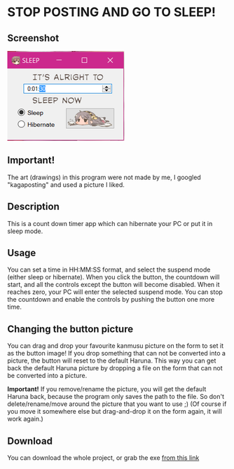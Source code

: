 # STOP POSTING AND GO TO SLEEP!

## Screenshot
![Screenshot of the app](./screenshot.png "Screenshot of the app")

## Important!
The art (drawings) in this program were not made by me, I googled "kagaposting" and used a picture I liked.

## Description
This is a count down timer app which can hibernate your PC or put it in sleep mode.

## Usage
You can set a time in HH:MM:SS format, and select the suspend mode (either sleep or hibernate).
When you click the button, the countdown will start, and all the controls except the button will
become disabled. When it reaches zero, your PC will enter the selected suspend mode.
You can stop the countdown and enable the controls by pushing the button one more time.

## Changing the button picture
You can drag and drop your favourite kanmusu picture on the form to set it as the button image!
If you drop something that can not be converted into a picture, the button will reset to the default Haruna.
This way you can get back the default Haruna picture by dropping a file on the form that can not be converted into a picture.

**Important!** If you remove/rename the picture, you will get the default Haruna back, because the program only saves the path to the file.
So don't delete/rename/move around the picture that you want to use ;)
(Of course if you move it somewhere else but drag-and-drop it on the form again, it will work again.)

## Download
You can download the whole project, or grab the exe [from this link](https://github.com/atadi96/sleep-count-down/blob/master/SleepCountDown/SleepCountDown/bin/Release/SleepCountDown.exe)



